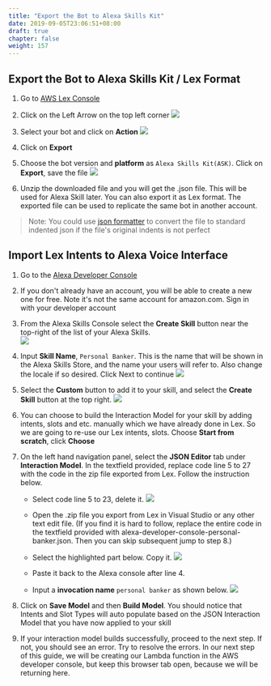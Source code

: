 ```yaml
---
title: "Export the Bot to Alexa Skills Kit"
date: 2019-09-05T23:06:51+08:00
draft: true
chapter: false
weight: 157
---
```


## Export the Bot to Alexa Skills Kit / Lex Format

1. Go to [AWS Lex Console](https://console.aws.amazon.com/lex)

1. Click on the Left Arrow on the top left corner
    ![](/images/ask/step8-export-bot.png)

1. Select your bot and click on **Action**
    ![](/images/ask/step8-lex-action.png)

1. Click on **Export**

1. Choose the bot version and **platform** as `Alexa Skills Kit(ASK)`. Click on **Export**, save the file
    ![](/images/ask/step8-export-bot-ASK.png)

1. Unzip the downloaded file and you will get the .json file. This will be used for 
Alexa Skill later. You can also export it as Lex format. The exported file can be 
used to replicate the same bot in another account.

> Note: You could use [json formatter](https://jsonformatter.curiousconcept.com/) to convert the file to 
> standard indented json if the file's original indents is not perfect

## Import Lex Intents to Alexa Voice Interface 

1. Go to the [Alexa Developer Console](https://developer.amazon.com/alexa/console/ask)

1. If you don't already have an account, you will be able to create a new one for 
free. Note it's not the same account for amazon.com. Sign in with your developer account

1. From the Alexa Skills Console select the **Create Skill** button near the top-right of the 
list of your Alexa Skills.  
    ![](/images/ask/create-skill.png)

1. Input **Skill Name**, `Personal Banker`. This is the name that will be shown in the 
Alexa Skills Store, and the name your users will refer to. Also change the locale if so 
desired. Click Next to continue
    ![](/images/ask/create-new-skill.png)

1. Select the **Custom** button to add it to your skill, and select the **Create Skill** 
button at the top right.
    ![](/images/ask/custom-skill.png) 

1. You can choose to build the Interaction Model for your skill by adding intents, 
slots and etc. manually which we have already done in Lex. So we are going to re-use our 
Lex intents, slots. Choose **Start from scratch**, click **Choose**

1. On the left hand navigation panel, select the **JSON Editor** tab under **Interaction Model**. 
In the textfield provided, replace code line 5 to 27 with the code in the zip 
file exported from Lex. Follow the instruction below.
    - Select code line 5 to 23, delete it.
    ![](/images/ask/json-editor.png)

    - Open the .zip file you export from Lex in Visual Studio or any other text edit file. 
    (If you find it is hard to follow, replace the entire code in the textfield 
    provided with alexa-developer-console-personal-banker.json. Then you can 
    skip subsequent jump to step 8.)

    - Select the highlighted part below. Copy it. 
    ![](/images/ask/9-7-c.png) 

    - Paste it back to the Alexa console after line 4.
    
    - Input a **invocation name** `personal banker` as shown below. 
    ![](/images/ask/9-7-e.png)

1. Click on **Save Model** and then **Build Model**. You should notice that Intents and 
Slot Types will auto populate based on the JSON Interaction Model that you have now 
applied to your skill

1. If your interaction model builds successfully, proceed to the next step. 
If not, you should see an error. Try to resolve the errors. In our next step 
of this guide, we will be creating our Lambda function in the AWS developer 
console, but keep this browser tab open, because we will be returning here.

